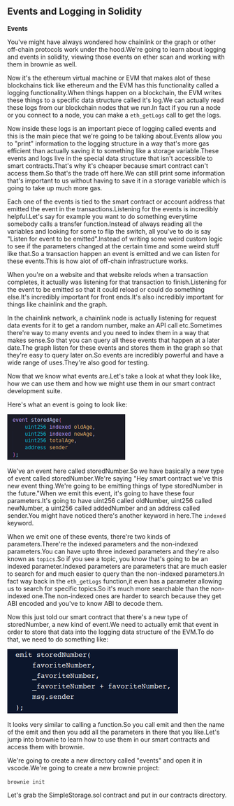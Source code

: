 ## Events and Logging in Solidity

**Events**

You've might have always wondered how chainlink or the graph or other off-chain protocols work under the hood.We're going to learn about logging and events in solidity, viewing those events on ether scan and working with them in brownie as well.

Now it's the ethereum virtual machine or EVM that makes alot of these blockchains tick like ethereum and the EVM has this functionality called a logging functionality.When things happen on a blockchain, the EVM writes these things to a specific data structure called it's log.We can actually read these logs from our blockchain nodes that we run.In fact if you run a node or you connect to a node, you can make a `eth_getLogs` call to get the logs.

Now inside these logs is an important piece of logging called events and this is the main piece that we're going to be talking about.Events allow you to "print" information to the logging structure in a way that's more gas efficient than actually saving it to something like a storage variable.These events and logs live in the special data structure that isn't accessible to smart contracts.That's why it's cheaper because smart contract can't access them.So that's the trade off here.We can still print some information that's important to us without having to save it in a storage variable which is going to take up much more gas.

Each one of the events is tied to the smart contract or account address that emitted the event in the transactions.Listening for the events is incredibly helpful.Let's say for example you want to do something everytime somebody calls a transfer function.Instead of always reading all the variables and looking for some to flip the switch, all you've to do is say "Listen for event to be emitted".Instead of writing some weird custom logic to see if the parameters changed at the certain time and some weird stuff like that.So a transaction happen an event is emitted and we can listen for these events.This is how alot of off-chain infrastructure works.

When you're on a website and that website relods when a transaction completes, it actually was listening for that transaction to finish.Listening for the event to be emitted so that it could reload or could do something else.It's incredibly important for front ends.It's also incredibly important for things like chainlink and the graph.

In the chainlink network, a chainlink node is actually listening for request data events for it to get a random number, make an API call etc.Sometimes there're way to many events and you need to index them in a way that makes sense.So that you can query all these events that happen at a later date.The graph listen for these events and stores them in the graph so that they're easy to query later on.So events are incredibly powerful and have a wide range of uses.They're also good for testing.

Now that we know what events are.Let's take a look at what they look like, how we can use them and how we might use them in our smart contract development suite.

Here's what an event is going to look like:

![events](Images/m1.png)

We've an event here called storedNumber.So we have basically a new type of event called storedNumber.We're saying "Hey smart contract we've this new event thing.We're going to be emitting things of type storedNumber in the future."When we emit this event, it's going to have these four parameters.It's going to have uint256 called oldNumber, uint256 called newNumber, a uint256 called addedNumber and an address called sender.You might have noticed there's another keyword in here.The `indexed` keyword.

When we emit one of these events, there're two kinds of parameters.There're the indexed parameters and the non-indexed parameters.You can have upto three indexed parameters and they're also known as `topics`.So if you see a topic, you know that's going to be an indexed parameter.Indexed parameters are parameters that are much easier to search for and much easier to query than the non-indexed parameters.In fact way back in the `eth_getLogs` function,it even has a parameter allowing us to search for specific topics.So it's much more searchable than the non-indexed one.The non-indexed ones are harder to search because they get ABI encoded and you've to know ABI to decode them.

Now this just told our smart contract that there's a new type of storedNumber, a new kind of event.We need to actually emit that event in order to store that data into the logging data structure of the EVM.To do that, we need to do something like:

![emit](Images/m2.png)

It looks very similar to calling a function.So you call emit and then the name of the emit and then you add all the parameters in there that you like.Let's jump into brownie to learn how to use them in our smart contracts and access them with brownie.

We're going to create a new directory called "events" and open it in vscode.We're going to create a new brownie project:

`brownie init`

Let's grab the SimpleStorage.sol contract and put in our contracts directory.


